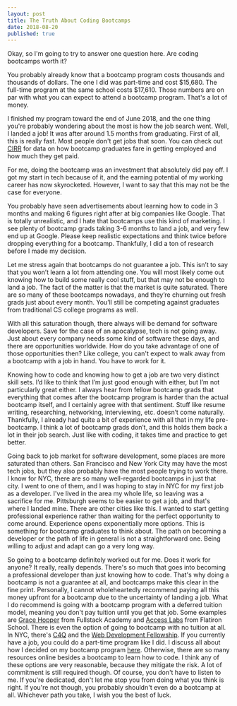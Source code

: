 ```yaml
---
layout: post
title: The Truth About Coding Bootcamps
date: 2018-08-20
published: true
---
```

Okay, so I'm going to try to answer one question here. Are coding bootcamps worth it?

You probably already know that a bootcamp program costs thousands and thousands of dollars. The one I did was part-time and cost $15,680. The full-time program at the same school costs $17,610. Those numbers are on par with what you can expect to attend a bootcamp program. That's a lot of money.

I finished my program toward the end of June 2018, and the one thing you're probably wondering about the most is how the job search went. Well, I landed a job! It was after around 1.5 months from graduating. First of all, this is really fast. Most people don't get jobs that soon. You can check out [CIRR](https://cirr.org/) for data on how bootcamp graduates fare in getting employed and how much they get paid.

For me, doing the bootcamp was an investment that absolutely did pay off. I got my start in tech because of it, and the earning potential of my working career has now skyrocketed. However, I want to say that this may not be the case for everyone.

You probably have seen advertisements about learning how to code in 3 months and making 6 figures right after at big companies like Google. That is totally unrealistic, and I hate that bootcamps use this kind of marketing. I see plenty of bootcamp grads taking 3-6 months to land a job, and very few end up at Google. Please keep realistic expectations and think twice before dropping everything for a bootcamp. Thankfully, I did a ton of research before I made my decision.

Let me stress again that bootcamps do not guarantee a job. This isn’t to say that you won’t learn a lot from attending one. You will most likely come out knowing how to build some really cool stuff, but that may not be enough to land a job. The fact of the matter is that the market is quite saturated. There are so many of these bootcamps nowadays, and they’re churning out fresh grads just about every month. You’ll still be competing against graduates from traditional CS college programs as well.

With all this saturation though, there always will be demand for software developers. Save for the case of an apocalypse, tech is not going away. Just about every company needs some kind of software these days, and there are opportunities worldwide. How do you take advantage of one of those opportunities then? Like college, you can't expect to walk away from a bootcamp with a job in hand. You have to work for it.

Knowing how to code and knowing how to get a job are two very distinct skill sets. I’d like to think that I’m just good enough with either, but I’m not particularly great either. I always hear from fellow bootcamp grads that everything that comes after the bootcamp program is harder than the actual bootcamp itself, and I certainly agree with that sentiment. Stuff like resume writing, researching, networking, interviewing, etc. doesn’t come naturally. Thankfully, I already had quite a bit of experience with all that in my life pre-bootcamp. I think a lot of bootcamp grads don’t, and this holds them back a lot in their job search. Just like with coding, it takes time and practice to get better.

Going back to job market for software development, some places are more saturated than others. San Francisco and New York City may have the most tech jobs, but they also probably have the most people trying to work there. I know for NYC, there are so many well-regarded bootcamps in just that city. I went to one of them, and I was hoping to stay in NYC for my first job as a developer. I've lived in the area my whole life, so leaving was a sacrifice for me. Pittsburgh seems to be easier to get a job, and that's where I landed mine. There are other cities like this. I wanted to start getting professional experience rather than waiting for the perfect opportunity to come around. Experience opens exponentially more options. This is something for bootcamp graduates to think about. The path on becoming a developer or the path of life in general is not a straightforward one. Being willing to adjust and adapt can go a very long way.

So going to a bootcamp definitely worked out for me. Does it work for anyone? It really, really depends. There's so much that goes into becoming a professional developer than just knowing how to code. That's why doing a bootcamp is not a guarantee at all, and bootcamps make this clear in the fine print. Personally, I cannot wholeheartedly recommend paying all this money upfront for a bootcamp due to the uncertainty of landing a job. What I do recommend is going with a bootcamp program with a deferred tuition model, meaning you don't pay tuition until you get that job. Some examples are [Grace Hopper](https://www.gracehopper.com/) from Fullstack Academy and [Access Labs](https://www.accesslabs.org/) from Flatiron School. There is even the option of going to bootcamp with no tuition at all. In NYC, there's [C4Q](https://www.c4q.nyc/) and the [Web Development Fellowship](https://ttp.nyc/web-development-fellowship). If you currently have a job, you could do a part-time program like I did. I discuss all about how I decided on my bootcamp program [here](http://www.marcopchen.com/2017/12/29/changing-careers-and-coding-bootcamps.html). Otherwise, there are so many resources online besides a bootcamp to learn how to code. I think any of these options are very reasonable, because they mitigate the risk. A lot of commitment is still required though. Of course, you don't have to listen to me. If you're dedicated, don't let me stop you from doing what you think is right. If you're not though, you probably shouldn't even do a bootcamp at all. Whichever path you take, I wish you the best of luck.
